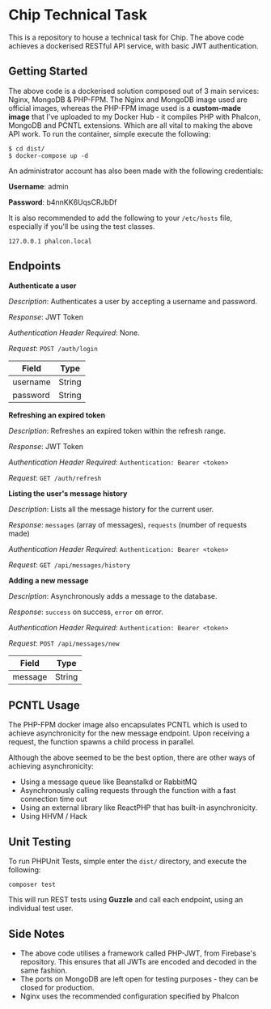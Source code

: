 # Chip Technical Task
This is a repository to house a technical task for Chip. The above code achieves a dockerised RESTful API service, with basic JWT authentication.

## Getting Started
The above code is a dockerised solution composed out of 3 main services: Nginx, MongoDB & PHP-FPM. The Nginx and MongoDB image used are official images, whereas the PHP-FPM image used is a **custom-made image** that I've uploaded to my Docker Hub - it compiles PHP with Phalcon, MongoDB and PCNTL extensions. Which are all vital to making the above API work. To run the container, simple execute the following:

    $ cd dist/
    $ docker-compose up -d

An administrator account has also been made with the following credentials:

**Username**: admin

**Password**: b4nnKK6UqsCRJbDf

It is also recommended to add the following to your `/etc/hosts` file, especially if you'll be using the test classes.

    127.0.0.1 phalcon.local
## Endpoints
**Authenticate a user**

*Description*: Authenticates a user by accepting a username and password.

*Response*: JWT Token

*Authentication Header Required*: None.

*Request*: `POST /auth/login`

|Field|Type|
|--|--|
| username | String |
| password | String |


**Refreshing an expired token**

*Description*: Refreshes an expired token within the refresh range.

*Response*: JWT Token

*Authentication Header Required*: `Authentication: Bearer <token>`

*Request*: `GET /auth/refresh`


**Listing the user's message history**

*Description*: Lists all the message history for the current user.

*Response*:  `messages` (array of messages), `requests` (number of requests made)

*Authentication Header Required*: `Authentication: Bearer <token>`

*Request*: `GET /api/messages/history`


**Adding a new message**

*Description*: Asynchronously adds a message to the database.

*Response*:  `success` on success, `error` on error.

*Authentication Header Required*: `Authentication: Bearer <token>`

*Request*: `POST /api/messages/new`

|Field|Type|
|--|--|
| message | String |

## PCNTL Usage
The PHP-FPM docker image also encapsulates PCNTL which is used to achieve asynchronicity for the new message endpoint. Upon receiving a request, the function spawns a child process in parallel.

Although the above seemed to be the best option, there are other ways of achieving asynchronicity:

 - Using a message queue like Beanstalkd or RabbitMQ
 - Asynchronously calling requests through the function with a fast connection time out
 - Using an external library like ReactPHP that has built-in asynchronicity.
 - Using HHVM / Hack

## Unit Testing
To run PHPUnit Tests, simple enter the `dist/` directory, and execute the following:

    composer test

 This will run REST tests using **Guzzle** and call each endpoint, using an individual test user.

## Side Notes

 - The above code utilises a framework called PHP-JWT, from Firebase's
   repository. This ensures that all JWTs are encoded and decoded in the
   same fashion.
 - The ports on MongoDB are left open for testing purposes - they can be closed for production.
 - Nginx uses the recommended configuration specified by Phalcon
